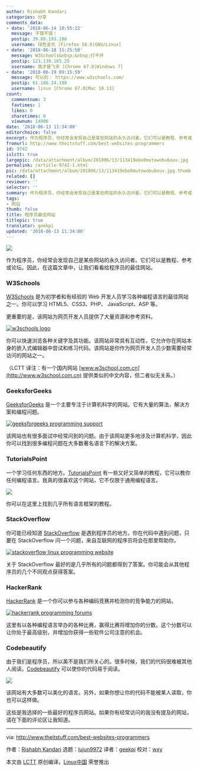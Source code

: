 ```yaml
---
author: Rishabh Kandari
categories: 分享
comments_data:
- date: '2018-06-14 10:55:22'
  message: 不错不错！
  postip: 39.88.193.186
  username: 绿色圣光 [Firefox 58.0|GNU/Linux]
- date: '2018-06-18 15:25:50'
  message: W3Schools&nbsp;&nbsp;打不开
  postip: 123.139.165.25
  username: 我才是飞天 [Chrome 67.0|Windows 7]
- date: '2018-06-19 09:15:59'
  message: 可以的： https://www.w3schools.com/
  postip: 61.186.24.198
  username: linux [Chrome 67.0|Mac 10.13]
count:
  commentnum: 3
  favtimes: 1
  likes: 0
  sharetimes: 0
  viewnum: 14906
date: '2018-06-13 11:34:00'
editorchoice: false
excerpt: 作为程序员，你经常会发现自己是某些网站的永久访问者。它们可以是教程、参考或论坛。因此，在这篇文章中，让我们看看给程序员的最佳网站。
fromurl: http://www.theitstuff.com/best-websites-programmers
id: 9742
islctt: true
largepic: /data/attachment/album/201806/13/113419ebo0mutowobu6ouv.jpg
permalink: /article-9742-1.html
pic: /data/attachment/album/201806/13/113419ebo0mutowobu6ouv.jpg.thumb.jpg
related: []
reviewer: ''
selector: ''
summary: 作为程序员，你经常会发现自己是某些网站的永久访问者。它们可以是教程、参考或论坛。因此，在这篇文章中，让我们看看给程序员的最佳网站。
tags:
- 网站
thumb: false
title: 程序员最佳网站
titlepic: true
translator: geekpi
updated: '2018-06-13 11:34:00'
---
```


![](/data/attachment/album/201806/13/113419ebo0mutowobu6ouv.jpg)


作为程序员，你经常会发现自己是某些网站的永久访问者。它们可以是教程、参考或论坛。因此，在这篇文章中，让我们看看给程序员的最佳网站。


### W3Schools


[W3Schools](https://www.w3schools.com/) 是为初学者和有经验的 Web 开发人员学习各种编程语言的最佳网站之一。你可以学习 HTML5、CSS3、PHP、 JavaScript、ASP 等。


更重要的是，该网站为网页开发人员提供了大量资源和参考资料。


[![w3schools logo](/data/attachment/album/201806/13/113420pz9j18ej2n2moxmg.png)](http://www.theitstuff.com/wp-content/uploads/2017/12/w3schools-logo.png)


你可以快速浏览各种关键字及其功能。该网站非常具有互动性，它允许你在网站本身的嵌入式编辑器中尝试和练习代码。该网站是你作为网页开发人员少数需要经常访问的网站之一。


（LCTT 译注：有一个国内网站 [www.w3school.com.cn](http://www.w3school.com.cn) 提供类似的中文内容，但二者似无关系。）


### GeeksforGeeks


[GeeksforGeeks](http://www.geeksforgeeks.org/) 是一个主要专注于计算机科学的网站。它有大量的算法，解决方案和编程问题。


[![geeksforgeeks programming support](/data/attachment/album/201806/13/113421t11ioqwkk9fg1z56.png)](http://www.theitstuff.com/wp-content/uploads/2017/12/geeksforgeeks-programming-support.png)


该网站也有很多面试中经常问到的问题。由于该网站更多地涉及计算机科学，因此你可以找到很多编程问题在大多数著名语言下的解决方案。


### TutorialsPoint


一个学习任何东西的地方。[TutorialsPoint](https://www.tutorialspoint.com/) 有一些又好又简单的教程，它可以教你任何编程语言。我真的很喜欢这个网站，它不仅限于通用编程语言。


![](/data/attachment/album/201806/13/113421wuy788m445up44un.png)


你可以在这里上找到几乎所有语言框架的教程。


### StackOverflow


你可能已经知道 [StackOverflow](https://stackoverflow.com/) 是遇到程序员的地方。你在代码中遇到问题，只要在 StackOverflow 问一个问题，来自互联网的程序员将会在那里帮助你。


[![stackoverflow linux programming website](/data/attachment/album/201806/13/113421dkjkzh0iazqxtijj.png)](http://www.theitstuff.com/wp-content/uploads/2017/12/stackoverflow-linux-programming-website.png)


关于 StackOverflow 最好的是几乎所有的问题都得到了答案。你可能会从其他程序员的几个不同观点获得答案。


### HackerRank


[HackerRank](https://www.hackerrank.com/) 是一个你可以参与各种编码竞赛并检测你的竞争能力的网站。


[![hackerrank programming forums](/data/attachment/album/201806/13/113422ds3bfssx1h4fxzsx.png)](http://www.theitstuff.com/wp-content/uploads/2017/12/hackerrank-programming-forums.png)


这里有以各种编程语言举办的各种比赛，赢得比赛将增加你的分数。这个分数可以让你处于最高级别，并增加你获得一些软件公司注意的机会。


### Codebeautify


由于我们是程序员，所以美不是我们所关心的。很多时候，我们的代码很难被其他人阅读。[Codebeautify](https://codebeautify.org/) 可以使你的代码易于阅读。


![](/data/attachment/album/201806/13/113422th1mh13mnpczofo9.png)


该网站有大多数可以美化的语言。另外，如果你想让你的代码不能被某人读取，你也可以这样做。


这些是我选择的一些最好的程序员网站。如果你有经常访问的我没有提及的网站，请在下面的评论区让我知道。




---


via: <http://www.theitstuff.com/best-websites-programmers>


作者：[Rishabh Kandari](http://www.theitstuff.com/author/reevkandari) 选题：[lujun9972](https://github.com/lujun9972) 译者：[geekpi](https://github.com/geekpi) 校对：[wxy](https://github.com/wxy)


本文由 [LCTT](https://github.com/LCTT/TranslateProject) 原创编译，[Linux中国](https://linux.cn/) 荣誉推出